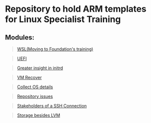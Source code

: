 # Repository to hold  ARM templates for Linux Specialist Training

## Modules:

> [WSL\(Moving to Foundation's training\)](https://github.com/mitchcr/ONEVM/tree/main/WSL/readme.md)

> [UEFI](https://github.com/mitchcr/ONEVM/tree/main/UEFI/readme.md) 

> [Greater insight in initrd](https://github.com/mitchcr/ONEVM/tree/main/Initrd/Readme.md)

> [VM Recover](https://github.com/mitchcr/ONEVM/tree/main/VMRecover/Readme.md)

> [Collect OS details](https://github.com/mitchcr/ONEVM/tree/main/CollectOSDetails/readme.md)

> [Repository issues](https://github.com/mitchcr/ONEVM/tree/main/RepositoryIssues/readme.md)  

> [Stakeholders of a SSH Connection](https://github.com/mitchcr/ONEVM/tree/main/StakeholdersOfASSHConnection/readme.md)

> [Storage besides LVM](https://github.com/mitchcr/ONEVM/blob/main/Storage/readme.md)

